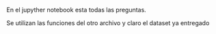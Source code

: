 En el jupyther notebook esta todas las preguntas.

Se utilizan las funciones del otro archivo y claro el dataset ya entregado
